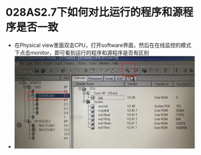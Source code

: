 # 028AS2.7下如何对比运行的程序和源程序是否一致
- 在Physical view里面双击CPU，打开software界面，然后在在线监控的模式下点击monitor，即可看到运行的程序和源程序是否有区别
- ![Img](./FILES/028AS2.7下如何对比运行的程序和源程序是否一致.md/img-20220616111107.png)
